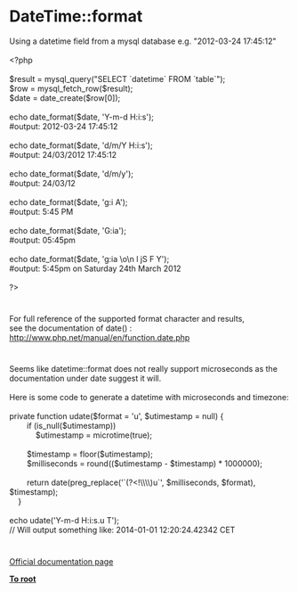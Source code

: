 # DateTime::format




<div class="phpcode"><span class="html">
Using a datetime field from a mysql database e.g. &quot;2012-03-24 17:45:12&quot;<br><br><span class="default">&lt;?php<br><br>$result </span><span class="keyword">= </span><span class="default">mysql_query</span><span class="keyword">(</span><span class="string">&quot;SELECT `datetime` FROM `table`&quot;</span><span class="keyword">);<br></span><span class="default">$row </span><span class="keyword">= </span><span class="default">mysql_fetch_row</span><span class="keyword">(</span><span class="default">$result</span><span class="keyword">);<br></span><span class="default">$date </span><span class="keyword">= </span><span class="default">date_create</span><span class="keyword">(</span><span class="default">$row</span><span class="keyword">[</span><span class="default">0</span><span class="keyword">]);<br><br>echo </span><span class="default">date_format</span><span class="keyword">(</span><span class="default">$date</span><span class="keyword">, </span><span class="string">&apos;Y-m-d H:i:s&apos;</span><span class="keyword">);<br></span><span class="comment">#output: 2012-03-24 17:45:12<br><br></span><span class="keyword">echo </span><span class="default">date_format</span><span class="keyword">(</span><span class="default">$date</span><span class="keyword">, </span><span class="string">&apos;d/m/Y H:i:s&apos;</span><span class="keyword">);<br></span><span class="comment">#output: 24/03/2012 17:45:12<br><br></span><span class="keyword">echo </span><span class="default">date_format</span><span class="keyword">(</span><span class="default">$date</span><span class="keyword">, </span><span class="string">&apos;d/m/y&apos;</span><span class="keyword">);<br></span><span class="comment">#output: 24/03/12<br><br></span><span class="keyword">echo </span><span class="default">date_format</span><span class="keyword">(</span><span class="default">$date</span><span class="keyword">, </span><span class="string">&apos;g:i A&apos;</span><span class="keyword">);<br></span><span class="comment">#output: 5:45 PM<br><br></span><span class="keyword">echo </span><span class="default">date_format</span><span class="keyword">(</span><span class="default">$date</span><span class="keyword">, </span><span class="string">&apos;G:ia&apos;</span><span class="keyword">);<br></span><span class="comment">#output: 05:45pm<br><br></span><span class="keyword">echo </span><span class="default">date_format</span><span class="keyword">(</span><span class="default">$date</span><span class="keyword">, </span><span class="string">&apos;g:ia \o\n l jS F Y&apos;</span><span class="keyword">);<br></span><span class="comment">#output: 5:45pm on Saturday 24th March 2012<br><br></span><span class="default">?&gt;</span>
</span>
</div>
  

#


<div class="phpcode"><span class="html">
For full reference of the supported format character and results,<br>see the documentation of date() :<br><a href="http://www.php.net/manual/en/function.date.php" rel="nofollow" target="_blank">http://www.php.net/manual/en/function.date.php</a></span>
</div>
  

#


<div class="phpcode"><span class="html">
Seems like datetime::format does not really support microseconds as the documentation under date suggest it will.<br><br>Here is some code to generate a datetime with microseconds and timezone:<br><br>private function udate($format = &apos;u&apos;, $utimestamp = null) {<br>&#xA0; &#xA0; &#xA0; &#xA0; if (is_null($utimestamp))<br>&#xA0; &#xA0; &#xA0; &#xA0; &#xA0; &#xA0; $utimestamp = microtime(true);<br><br>&#xA0; &#xA0; &#xA0; &#xA0; $timestamp = floor($utimestamp);<br>&#xA0; &#xA0; &#xA0; &#xA0; $milliseconds = round(($utimestamp - $timestamp) * 1000000);<br><br>&#xA0; &#xA0; &#xA0; &#xA0; return date(preg_replace(&apos;`(?&lt;!\\\\)u`&apos;, $milliseconds, $format), $timestamp);<br>&#xA0; &#xA0; }<br><br>echo udate(&apos;Y-m-d H:i:s.u T&apos;);<br>// Will output something like: 2014-01-01 12:20:24.42342 CET</span>
</div>
  

#

[Official documentation page](https://www.php.net/manual/en/datetime.format.php)

**[To root](/README.md)**